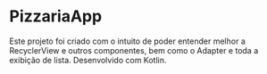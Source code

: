 # PizzariaApp

Este projeto foi criado com o intuito de poder entender melhor a RecyclerView e outros componentes, bem como o Adapter e toda a exibição de lista. Desenvolvido com Kotlin.
